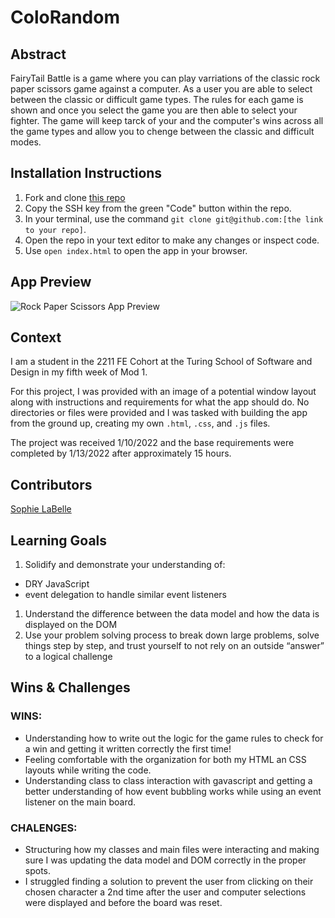 # ColoRandom

## Abstract
[//]: <>
FairyTail Battle is a game where you can play varriations of the classic rock paper scissors game against a computer. As a user you are able to select between the classic or difficult game types. The rules for each game is shown and once you select the game you are then able to select your fighter. The game will keep tarck of your and the computer's wins across all the game types and allow you to chenge between the classic and difficult modes. 

## Installation Instructions
[//]: <>
1. Fork and clone [this repo](https://github.com/sophielabelle/rock-paper-scissors)
1. Copy the SSH key from the green "Code" button within the repo.
1. In your terminal, use the command `git clone git@github.com:[the link to your repo]`.
1. Open the repo in your text editor to make any changes or inspect code.
1. Use `open index.html` to open the app in your browser.

## App Preview
[//]: <>
![Rock Paper Scissors App Preview](https://user-images.githubusercontent.com/117314181/212575544-ec7e26a3-2382-4fed-85ad-445276cc0a2f.gif)

## Context
[//]: <>
I am a student in the 2211 FE Cohort at the Turing School of Software and Design in my fifth week of Mod 1.

For this project, I was provided with an image of a potential window layout along with instructions and requirements for what the app should do. No directories or files were provided and I was tasked with building the app from the ground up, creating my own `.html`, `.css`, and `.js` files.

The project was received 1/10/2022 and the base requirements were completed by 1/13/2022 after approximately  15 hours.

## Contributors
[//]: <>
[Sophie LaBelle](https://github.com/sophielabelle)

## Learning Goals
[//]: <>
1. Solidify and demonstrate your understanding of:
  - DRY JavaScript
  - event delegation to handle similar event listeners
1. Understand the difference between the data model and how the data is displayed on the DOM
1. Use your problem solving process to break down large problems, solve things step by step, and trust yourself to not rely on an outside “answer” to a logical challenge

## Wins & Challenges
[//]: <>
### WINS:
  - Understanding how to write out the logic for the game rules to check for a win and getting it written correctly the first time! 
  - Feeling comfortable with the organization for both my HTML an CSS layouts while writing the code.
  - Understanding class to class interaction with gavascript and getting a better understanding of how event bubbling works while using an event listener on the main board. 
### CHALENGES:
  - Structuring how my classes and main files were interacting and making sure I was updating the data model and DOM correctly in the proper spots. 
  - I struggled finding a solution to prevent the user from clicking on their chosen character a 2nd time after the user and computer selections were displayed and before the board was reset. 